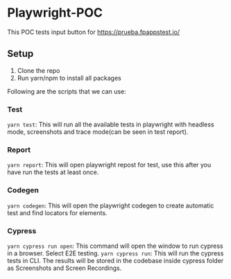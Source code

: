 # Playwright-POC

This POC tests input button for https://prueba.fpappstest.io/

## Setup

1. Clone the repo
2. Run yarn/npm to install all packages

Following are the scripts that we can use:

### Test

`yarn test`: This will run all the available tests in playwright with headless mode, screenshots and trace mode(can be seen in test report).

### Report

`yarn report`: This will open playwright repost for test, use this after you have run the tests at least once.

### Codegen

`yarn codegen`: This will open the playwright codegen to create automatic test and find locators for elements.


### Cypress 
`yarn cypress run open`: This command will open the window to run cypress in a browser. Select E2E testing.
`yarn cypress run`: This will run the cypress tests in CLI. The results will be stored in the codebase inside cypress folder as Screenshots and Screen Recordings.
